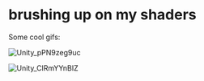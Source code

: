 # brushing up on my shaders

Some cool gifs:

![Unity_pPN9zeg9uc](https://user-images.githubusercontent.com/20687907/168453190-f4871b21-7d51-4009-b760-fc64cab305d3.gif)

![Unity_ClRmYYnBIZ](https://user-images.githubusercontent.com/20687907/168447786-3c8c93fb-ee2a-4793-98cc-eeab6529a502.gif)
